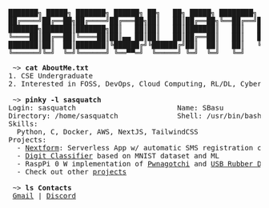 # <img alt="" align="left" src="https://badges.pufler.dev/visits/SourasishBasu/SourasishBasu?style=flat-square&label=&color=000000&logo=github&logoColor=white&labelColor=000000"/> <a href="https://drive.google.com/file/d/1MjfRNqZZC0wZpOTCUCzSpph0Bmlgexmg/view?usp=sharing"><img alt="" align="right" src="https://img.shields.io/badge/Resume-000000?style=flat&link=https://drive.google.com/file/d/1MjfRNqZZC0wZpOTCUCzSpph0Bmlgexmg/view?usp=sharing"/></a>
<br>
<pre>
███████╗ █████╗ ███████╗ ██████╗ ██╗   ██╗ █████╗ ████████╗ ██████╗██╗  ██╗
██╔════╝██╔══██╗██╔════╝██╔═══██╗██║   ██║██╔══██╗╚══██╔══╝██╔════╝██║  ██║
███████╗███████║███████╗██║   ██║██║   ██║███████║   ██║   ██║     ███████║
╚════██║██╔══██║╚════██║██║▄▄ ██║██║   ██║██╔══██║   ██║   ██║     ██╔══██║
███████║██║  ██║███████║╚██████╔╝╚██████╔╝██║  ██║   ██║   ╚██████╗██║  ██║
╚══════╝╚═╝  ╚═╝╚══════╝ ╚══▀▀═╝  ╚═════╝ ╚═╝  ╚═╝   ╚═╝    ╚═════╝╚═╝  ╚═╝
</pre>

<pre>
 ~> <strong>cat AboutMe.txt</strong>
1. CSE Undergraduate
2. Interested in FOSS, DevOps, Cloud Computing, RL/DL, CyberSec 

 ~> <strong>pinky -l sasquatch</strong>
Login: sasquatch                        Name: SBasu
Directory: /home/sasquatch              Shell: /usr/bin/bash
Skills:
  Python, C, Docker, AWS, NextJS, TailwindCSS
Projects:
  - <a href="https://github.com/SourasishBasu/Registration-Validator-SMS-AWS">Nextform</a>: Serverless App w/ automatic SMS registration confirmation using AWS + NextJS
  - <a href="https://github.com/SourasishBasu/Digit-Classifier">Digit Classifier</a> based on MNIST dataset and ML
  - RaspPi 0 W implementation of <a href="https://github.com/SourasishBasu/Pwnagotchi-raspberry-pi0">Pwnagotchi</a> and <a href="https://github.com/SourasishBasu/PicoW-Ducky">USB Rubber Ducky</a> using Pico W.
  - Check out other <a href="https://github.com/SourasishBasu?tab=repositories">projects</a>

 ~> <strong>ls Contacts</strong>
 <a href="mailto:sourasishbasu06@gmail.com">Gmail</a> | <a href="https://discordapp.com/users/524877465496190976">Discord</a>
</pre>

